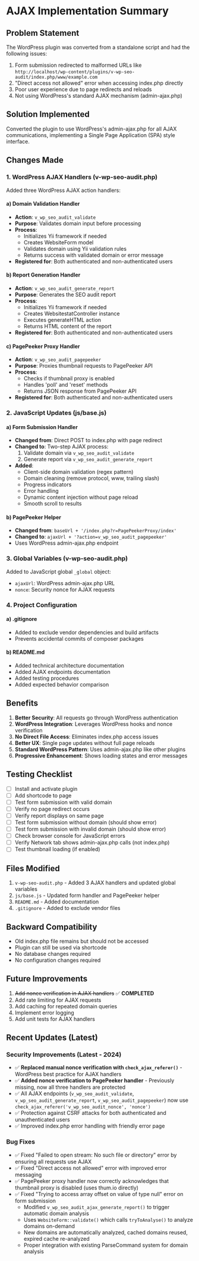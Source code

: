 # AJAX Implementation Summary

## Problem Statement

The WordPress plugin was converted from a standalone script and had the following issues:

1. Form submission redirected to malformed URLs like `http://localhost/wp-content/plugins/v-wp-seo-audit/index.php/www/example.com`
2. "Direct access not allowed" error when accessing index.php directly
3. Poor user experience due to page redirects and reloads
4. Not using WordPress's standard AJAX mechanism (admin-ajax.php)

## Solution Implemented

Converted the plugin to use WordPress's admin-ajax.php for all AJAX communications, implementing a Single Page Application (SPA) style interface.

## Changes Made

### 1. WordPress AJAX Handlers (v-wp-seo-audit.php)

Added three WordPress AJAX action handlers:

#### a) Domain Validation Handler
- **Action**: `v_wp_seo_audit_validate`
- **Purpose**: Validates domain input before processing
- **Process**:
  - Initializes Yii framework if needed
  - Creates WebsiteForm model
  - Validates domain using Yii validation rules
  - Returns success with validated domain or error message
- **Registered for**: Both authenticated and non-authenticated users

#### b) Report Generation Handler
- **Action**: `v_wp_seo_audit_generate_report`
- **Purpose**: Generates the SEO audit report
- **Process**:
  - Initializes Yii framework if needed
  - Creates WebsitestatController instance
  - Executes generateHTML action
  - Returns HTML content of the report
- **Registered for**: Both authenticated and non-authenticated users

#### c) PagePeeker Proxy Handler
- **Action**: `v_wp_seo_audit_pagepeeker`
- **Purpose**: Proxies thumbnail requests to PagePeeker API
- **Process**:
  - Checks if thumbnail proxy is enabled
  - Handles 'poll' and 'reset' methods
  - Returns JSON response from PagePeeker API
- **Registered for**: Both authenticated and non-authenticated users

### 2. JavaScript Updates (js/base.js)

#### a) Form Submission Handler
- **Changed from**: Direct POST to index.php with page redirect
- **Changed to**: Two-step AJAX process:
  1. Validate domain via `v_wp_seo_audit_validate`
  2. Generate report via `v_wp_seo_audit_generate_report`
- **Added**:
  - Client-side domain validation (regex pattern)
  - Domain cleaning (remove protocol, www, trailing slash)
  - Progress indicators
  - Error handling
  - Dynamic content injection without page reload
  - Smooth scroll to results

#### b) PagePeeker Helper
- **Changed from**: `baseUrl + '/index.php?r=PagePeekerProxy/index'`
- **Changed to**: `ajaxUrl + '?action=v_wp_seo_audit_pagepeeker'`
- Uses WordPress admin-ajax.php endpoint

### 3. Global Variables (v-wp-seo-audit.php)

Added to JavaScript global `_global` object:
- `ajaxUrl`: WordPress admin-ajax.php URL
- `nonce`: Security nonce for AJAX requests

### 4. Project Configuration

#### a) .gitignore
- Added to exclude vendor dependencies and build artifacts
- Prevents accidental commits of composer packages

#### b) README.md
- Added technical architecture documentation
- Added AJAX endpoints documentation
- Added testing procedures
- Added expected behavior comparison

## Benefits

1. **Better Security**: All requests go through WordPress authentication
2. **WordPress Integration**: Leverages WordPress hooks and nonce verification
3. **No Direct File Access**: Eliminates index.php access issues
4. **Better UX**: Single page updates without full page reloads
5. **Standard WordPress Pattern**: Uses admin-ajax.php like other plugins
6. **Progressive Enhancement**: Shows loading states and error messages

## Testing Checklist

- [ ] Install and activate plugin
- [ ] Add shortcode to page
- [ ] Test form submission with valid domain
- [ ] Verify no page redirect occurs
- [ ] Verify report displays on same page
- [ ] Test form submission without domain (should show error)
- [ ] Test form submission with invalid domain (should show error)
- [ ] Check browser console for JavaScript errors
- [ ] Verify Network tab shows admin-ajax.php calls (not index.php)
- [ ] Test thumbnail loading (if enabled)

## Files Modified

1. `v-wp-seo-audit.php` - Added 3 AJAX handlers and updated global variables
2. `js/base.js` - Updated form handler and PagePeeker helper
3. `README.md` - Added documentation
4. `.gitignore` - Added to exclude vendor files

## Backward Compatibility

- Old index.php file remains but should not be accessed
- Plugin can still be used via shortcode
- No database changes required
- No configuration changes required

## Future Improvements

1. ~~Add nonce verification in AJAX handlers~~ ✅ **COMPLETED**
2. Add rate limiting for AJAX requests
3. Add caching for repeated domain queries
4. Implement error logging
5. Add unit tests for AJAX handlers

## Recent Updates (Latest)

### Security Improvements (Latest - 2024)
- ✅ **Replaced manual nonce verification with `check_ajax_referer()`** - WordPress best practice for AJAX handlers
- ✅ **Added nonce verification to PagePeeker handler** - Previously missing, now all three handlers are protected
- ✅ All AJAX endpoints (`v_wp_seo_audit_validate`, `v_wp_seo_audit_generate_report`, `v_wp_seo_audit_pagepeeker`) now use `check_ajax_referer('v_wp_seo_audit_nonce', 'nonce')`
- ✅ Protection against CSRF attacks for both authenticated and unauthenticated users
- ✅ Improved index.php error handling with friendly error page

### Bug Fixes
- ✅ Fixed "Failed to open stream: No such file or directory" error by ensuring all requests use AJAX
- ✅ Fixed "Direct access not allowed" error with improved error messaging
- ✅ PagePeeker proxy handler now correctly acknowledges that thumbnail proxy is disabled (uses thum.io directly)
- ✅ Fixed "Trying to access array offset on value of type null" error on form submission
  - Modified `v_wp_seo_audit_ajax_generate_report()` to trigger automatic domain analysis
  - Uses `WebsiteForm::validate()` which calls `tryToAnalyse()` to analyze domains on-demand
  - New domains are automatically analyzed, cached domains reused, expired cache re-analyzed
  - Proper integration with existing ParseCommand system for domain analysis

